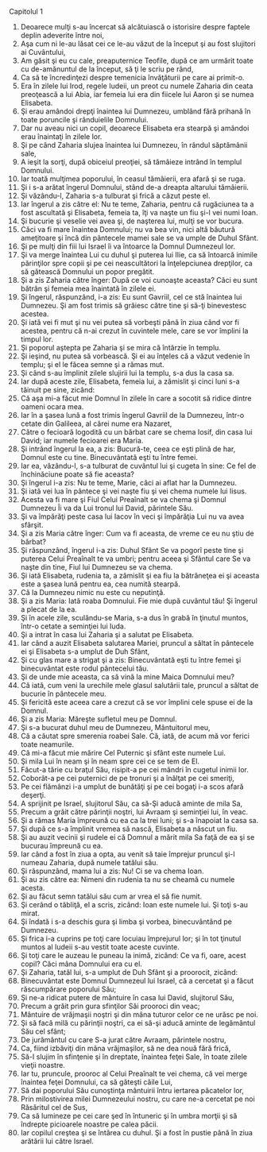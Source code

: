 Capitolul 1
1. 	Deoarece mulţi s-au încercat să alcătuiască o istorisire despre faptele deplin adeverite între noi,
2. 	Aşa cum ni le-au lăsat cei ce le-au văzut de la început şi au fost slujitori ai Cuvântului,
3. 	Am găsit şi eu cu cale, preaputernice Teofile, după ce am urmărit toate cu de-amănuntul de la început, să ţi le scriu pe rând,
4. 	Ca să te încredinţezi despre temenicia învăţăturii pe care ai primit-o.
5. 	Era în zilele lui Irod, regele Iudeii, un preot cu numele Zaharia din ceata preoţească a lui Abia, iar femeia lui era din fiicele lui Aaron şi se numea Elisabeta.
6. 	Şi erau amândoi drepţi înaintea lui Dumnezeu, umblând fără prihană în toate poruncile şi rânduielile Domnului.
7. 	Dar nu aveau nici un copil, deoarece Elisabeta era stearpă şi amândoi erau înaintaţi în zilele lor.
8. 	Şi pe când Zaharia slujea înaintea lui Dumnezeu, în rândul săptămânii sale,
9. 	A ieşit la sorţi, după obiceiul preoţiei, să tămâieze intrând în templul Domnului.
10. Iar toată mulţimea poporului, în ceasul tămâierii, era afară şi se ruga.
11. Şi i s-a arătat îngerul Domnului, stând de-a dreapta altarului tămâierii.
12. Şi văzându-l, Zaharia s-a tulburat şi frică a căzut peste el.
13. Iar îngerul a zis către el: Nu te teme, Zaharia, pentru că rugăciunea ta a fost ascultată şi Elisabeta, femeia ta, îţi va naşte un fiu şi-l vei numi Ioan.
14. Şi bucurie şi veselie vei avea şi, de naşterea lui, mulţi se vor bucura.
15. Căci va fi mare înaintea Domnului; nu va bea vin, nici altă băutură ameţitoare şi încă din pântecele mamei sale se va umple de Duhul Sfânt.
16. Şi pe mulţi din fiii lui Israel îi va întoarce la Domnul Dumnezeul lor.
17. Şi va merge înaintea Lui cu duhul şi puterea lui Ilie, ca să întoarcă inimile părinţilor spre copii şi pe cei neascultători la înţelepciunea drepţilor, ca să gătească Domnului un popor pregătit.
18. Şi a zis Zaharia către înger: După ce voi cunoaşte aceasta? Căci eu sunt bătrân şi femeia mea înaintată în zilele ei.
19. Şi îngerul, răspunzând, i-a zis: Eu sunt Gavriil, cel ce stă înaintea lui Dumnezeu. Şi am fost trimis să grăiesc către tine şi să-ţi binevestesc acestea.
20. Şi iată vei fi mut şi nu vei putea să vorbeşti până în ziua când vor fi acestea, pentru că n-ai crezut în cuvintele mele, care se vor împlini la timpul lor.
21. Şi poporul aştepta pe Zaharia şi se mira că întârzie în templu.
22. Şi ieşind, nu putea să vorbească. Şi ei au înţeles că a văzut vedenie în templu; şi el le făcea semne şi a rămas mut.
23. Şi când s-au împlinit zilele slujirii lui la templu, s-a dus la casa sa.
24. Iar după aceste zile, Elisabeta, femeia lui, a zămislit şi cinci luni s-a tăinuit pe sine, zicând:
25. Că aşa mi-a făcut mie Domnul în zilele în care a socotit să ridice dintre oameni ocara mea.
26. Iar în a şasea lună a fost trimis îngerul Gavriil de la Dumnezeu, într-o cetate din Galileea, al cărei nume era Nazaret,
27. Către o fecioară logodită cu un bărbat care se chema Iosif, din casa lui David; iar numele fecioarei era Maria.
28. Şi intrând îngerul la ea, a zis: Bucură-te, ceea ce eşti plină de har, Domnul este cu tine. Binecuvântată eşti tu între femei.
29. Iar ea, văzându-l, s-a tulburat de cuvântul lui şi cugeta în sine: Ce fel de închinăciune poate să fie aceasta?
30. Şi îngerul i-a zis: Nu te teme, Marie, căci ai aflat har la Dumnezeu.
31. Şi iată vei lua în pântece şi vei naşte fiu şi vei chema numele lui Iisus.
32. Acesta va fi mare şi Fiul Celui Preaînalt se va chema şi Domnul Dumnezeu Îi va da Lui tronul lui David, părintele Său.
33. Şi va împărăţi peste casa lui Iacov în veci şi împărăţia Lui nu va avea sfârşit.
34. Şi a zis Maria către înger: Cum va fi aceasta, de vreme ce eu nu ştiu de bărbat?
35. Şi răspunzând, îngerul i-a zis: Duhul Sfânt Se va pogorî peste tine şi puterea Celui Preaînalt te va umbri; pentru aceea şi Sfântul care Se va naşte din tine, Fiul lui Dumnezeu se va chema.
36. Şi iată Elisabeta, rudenia ta, a zămislit şi ea fiu la bătrâneţea ei şi aceasta este a şasea lună pentru ea, cea numită stearpă.
37. Că la Dumnezeu nimic nu este cu neputinţă.
38. Şi a zis Maria: Iată roaba Domnului. Fie mie după cuvântul tău! Şi îngerul a plecat de la ea.
39. Şi în acele zile, sculându-se Maria, s-a dus în grabă în ţinutul muntos, într-o cetate a seminţiei lui Iuda.
40. Şi a intrat în casa lui Zaharia şi a salutat pe Elisabeta.
41. Iar când a auzit Elisabeta salutarea Mariei, pruncul a săltat în pântecele ei şi Elisabeta s-a umplut de Duh Sfânt,
42. Şi cu glas mare a strigat şi a zis: Binecuvântată eşti tu între femei şi binecuvântat este rodul pântecelui tău.
43. Şi de unde mie aceasta, ca să vină la mine Maica Domnului meu?
44. Că iată, cum veni la urechile mele glasul salutării tale, pruncul a săltat de bucurie în pântecele meu.
45. Şi fericită este aceea care a crezut că se vor împlini cele spuse ei de la Domnul.
46. Şi a zis Maria: Măreşte sufletul meu pe Domnul.
47. Şi s-a bucurat duhul meu de Dumnezeu, Mântuitorul meu,
48. Că a căutat spre smerenia roabei Sale. Că, iată, de acum mă vor ferici toate neamurile.
49. Că mi-a făcut mie mărire Cel Puternic şi sfânt este numele Lui.
50. Şi mila Lui în neam şi în neam spre cei ce se tem de El.
51. Făcut-a tărie cu braţul Său, risipit-a pe cei mândri în cugetul inimii lor.
52. Coborât-a pe cei puternici de pe tronuri şi a înălţat pe cei smeriţi,
53. Pe cei flămânzi i-a umplut de bunătăţi şi pe cei bogaţi i-a scos afară deşerţi.
54. A sprijinit pe Israel, slujitorul Său, ca să-Şi aducă aminte de mila Sa,
55. Precum a grăit către părinţii noştri, lui Avraam şi seminţiei lui, în veac.
56. Şi a rămas Maria împreună cu ea ca la trei luni; şi s-a înapoiat la casa sa.
57. Şi după ce s-a împlinit vremea să nască, Elisabeta a născut un fiu.
58. Şi au auzit vecinii şi rudele ei că Domnul a mărit mila Sa faţă de ea şi se bucurau împreună cu ea.
59. Iar când a fost în ziua a opta, au venit să taie împrejur pruncul şi-l numeau Zaharia, după numele tatălui său.
60. Şi răspunzând, mama lui a zis: Nu! Ci se va chema Ioan.
61. Şi au zis către ea: Nimeni din rudenia ta nu se cheamă cu numele acesta.
62. Şi au făcut semn tatălui său cum ar vrea el să fie numit.
63. Şi cerând o tăbliţă, el a scris, zicând: Ioan este numele lui. Şi toţi s-au mirat.
64. Şi îndată i s-a deschis gura şi limba şi vorbea, binecuvântând pe Dumnezeu.
65. Şi frica i-a cuprins pe toţi care locuiau împrejurul lor; şi în tot ţinutul muntos al Iudeii s-au vestit toate aceste cuvinte.
66. Şi toţi care le auzeau le puneau la inimă, zicând: Ce va fi, oare, acest copil? Căci mâna Domnului era cu el.
67. Şi Zaharia, tatăl lui, s-a umplut de Duh Sfânt şi a proorocit, zicând:
68. Binecuvântat este Domnul Dumnezeul lui Israel, că a cercetat şi a făcut răscumpărare poporului Său;
69. Şi ne-a ridicat putere de mântuire în casa lui David, slujitorul Său,
70. Precum a grăit prin gura sfinţilor Săi prooroci din veac;
71. Mântuire de vrăjmaşii noştri şi din mâna tuturor celor ce ne urăsc pe noi.
72. Şi să facă milă cu părinţii noştri, ca ei să-şi aducă aminte de legământul Său cel sfânt;
73. De jurământul cu care S-a jurat către Avraam, părintele nostru,
74. Ca, fiind izbăviţi din mâna vrăjmaşilor, să ne dea nouă fără frică,
75. Să-I slujim în sfinţenie şi în dreptate, înaintea feţei Sale, în toate zilele vieţii noastre.
76. Iar tu, pruncule, prooroc al Celui Preaînalt te vei chema, că vei merge înaintea feţei Domnului, ca să găteşti căile Lui,
77. Să dai poporului Său cunoştinţa mântuirii întru iertarea păcatelor lor,
78. Prin milostivirea milei Dumnezeului nostru, cu care ne-a cercetat pe noi Răsăritul cel de Sus,
79. Ca să lumineze pe cei care şed în întuneric şi în umbra morţii şi să îndrepte picioarele noastre pe calea păcii.
80. Iar copilul creştea şi se întărea cu duhul. Şi a fost în pustie până în ziua arătării lui către Israel. 